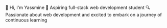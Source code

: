 👋 Hi, I'm Yassmine
🚀 Aspiring full-stack web development student
🔍 Passionate about web development and excited to embark on a journey of continuous learning
